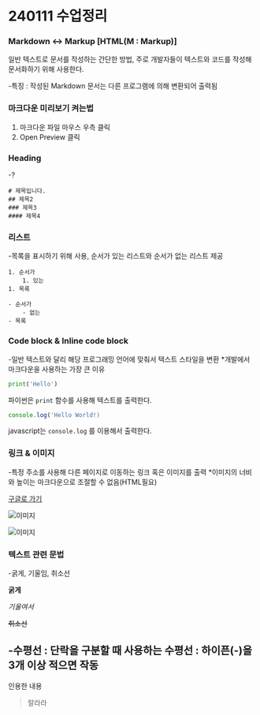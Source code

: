 # 240111 수업정리
### Markdown <-> Markup [HTML(M : Markup)]
일반 텍스트로 문서를 작성하는 간단한 방법, 
주로 개발자들이 텍스트와 코드를 작성해 문서화하기 위해 사용한다.

-특징 
: 작성된 Markdown 문서는 다른 프로그램에 의해 변환되어 출력됨

### 마크다운 미리보기 켜는법 
1) 마크다운 파일 마우스 우측 클릭 
2) Open Preview 클릭 

### Heading
-? 
```
# 제목입니다.
## 제목2
### 제목3
#### 제목4
```

### 리스트 
-목록을 표시하기 위해 사용, 순서가 있는 리스트와 순서가 없는 리스트 제공
```
1. 순서가 
    1. 있는
1. 목록 

- 순서가 
    - 없는 
- 목록
```
### Code block & Inline code block 
-일반 텍스트와 달리 해당 프로그래밍 언어에 맞춰서 텍스트 스타일을 변환 
*개발에서 마크다운을 사용하는 가장 큰 이유
```python
print('Hello')
```
파이썬은 `print` 함수를 사용해 텍스트를 출력한다. 

```js
console.log('Hello World!)
```

javascript는 `console.log` 를 이용해서 출력한다.

### 링크 & 이미지 
-특정 주소를 사용해 다른 페이지로 이동하는 링크 혹은 이미지를 출력 
*이미지의 너비와 높이는 마크다운으로 조절할 수 없음(HTML필요)

[구글로 가기](https://www.google.com)

![이미지](https://picsum.photos/200/300)

![이미지](https://i.namu.wiki/i/plYksH3UeGGZLVgjTfbJ8rf1vN2HMIl9ztcpxtfpeQwCYR1CBh3SzbQ0RsgbZ65xiYR-fk7A3Dxy7cExs4rABQ.webp)

### 텍스트 관련 문법
-굵게, 기울임, 취소선

**굵게**

*기울여서*

~~취소선~~

-수평선
: 단락을 구분할 때 사용하는 수평선 
: 하이픈(-)을 3개 이상 적으면 작동 
------

인용한 내용
> 랄라라